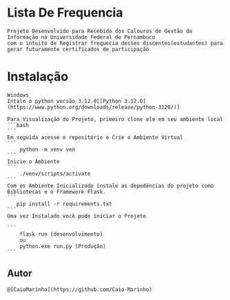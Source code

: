 # Lista De Frequencia
    Projeto Desenvolvido para Recebido dos Calouros de Gestão da Informação na Universidade Federal de Pernambuco
    com o intuito de Registrar frequecia desses discentes(estudantes) para gerar futuramente certificados de participação 

# Instalação
    Windows
    Intale o python versão 3.12.0[[Python 3.12.0](https://www.python.org/downloads/release/python-3120/)]
    
    Para Visualização do Projeto, primeiro clone ele em seu ambiente local
    ```bash
    ```
    Em seguida acesse o repositório e Crie o Ambiente Virtual
    ```
        python -m venv ven
    ```
    Inicie o Ambiente
    ```
        ./venv/scripts/activate
    ```
    Com os Ambiente Inicializado instale as depedências do projeto como Bibliotecas e o Framework Flask.
    ```
       pip install -r requirements.txt
    ```
    Uma vez Instalado você pode iniciar o Projeto
    
    ```
        flask run (desenvolvimento)
        ou
        python.exe run.py (Produção)
    ```
    
## Autor
    @[CaioMarinho](https://github.com/Caio-Marinho)

